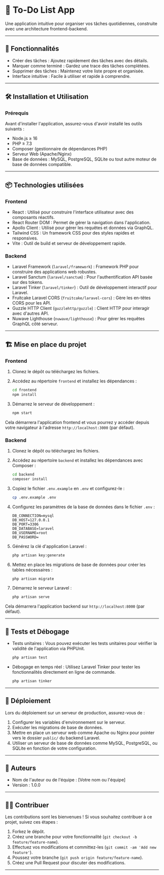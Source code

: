 # 📝 To-Do List App

Une application intuitive pour organiser vos tâches quotidiennes, construite avec une architecture frontend-backend.

---

## 🚀 Fonctionnalités

- Créer des tâches : Ajoutez rapidement des tâches avec des détails.
- Marquer comme terminé : Gardez une trace des tâches complétées.
- Supprimer des tâches : Maintenez votre liste propre et organisée.
- Interface intuitive : Facile à utiliser et rapide à comprendre.

---

## 🛠️ Installation et Utilisation

### Prérequis

Avant d'installer l'application, assurez-vous d'avoir installé les outils suivants :

- Node.js ≥ 16
- PHP ≥ 7.3
- Composer (gestionnaire de dépendances PHP)
- Serveur Web (Apache/Nginx)
- Base de données : MySQL, PostgreSQL, SQLite ou tout autre moteur de base de données compatible.

---

## 📦 Technologies utilisées

### Frontend

- React : Utilisé pour construire l'interface utilisateur avec des composants réactifs.
- React Router DOM : Permet de gérer la navigation dans l'application.
- Apollo Client : Utilisé pour gérer les requêtes et données via GraphQL.
- Tailwind CSS : Un framework CSS pour des styles rapides et responsives.
- Vite : Outil de build et serveur de développement rapide.

### Backend

- Laravel Framework (`laravel/framework`) : Framework PHP pour construire des applications web robustes.
- Laravel Sanctum (`laravel/sanctum`) : Pour l'authentification API basée sur des tokens.
- Laravel Tinker (`laravel/tinker`) : Outil de développement interactif pour Laravel.
- Fruitcake Laravel CORS (`fruitcake/laravel-cors`) : Gère les en-têtes CORS pour les API.
- Guzzle HTTP Client (`guzzlehttp/guzzle`) : Client HTTP pour interagir avec d'autres API.
- Nuwave Lighthouse (`nuwave/lighthouse`) : Pour gérer les requêtes GraphQL côté serveur.

---

## 🏗️ Mise en place du projet

### Frontend

1. Clonez le dépôt ou téléchargez les fichiers.
2. Accédez au répertoire `frontend` et installez les dépendances :
    ```bash
    cd frontend
    npm install
    ```

3. Démarrez le serveur de développement :
    ```bash
    npm start
    ```

Cela démarrera l'application frontend et vous pourrez y accéder depuis votre navigateur à l'adresse `http://localhost:3000` (par défaut).

### Backend

1. Clonez le dépôt ou téléchargez les fichiers.
2. Accédez au répertoire `backend` et installez les dépendances avec Composer :
    ```bash
    cd backend
    composer install
    ```

3. Copiez le fichier `.env.example` en `.env` et configurez-le :
    ```bash
    cp .env.example .env
    ```

4. Configurez les paramètres de la base de données dans le fichier `.env` :
    ```env
    DB_CONNECTION=mysql
    DB_HOST=127.0.0.1
    DB_PORT=3306
    DB_DATABASE=laravel
    DB_USERNAME=root
    DB_PASSWORD=
    ```

5. Générez la clé d'application Laravel :
    ```bash
    php artisan key:generate
    ```

6. Mettez en place les migrations de base de données pour créer les tables nécessaires :
    ```bash
    php artisan migrate
    ```

7. Démarrez le serveur Laravel :
    ```bash
    php artisan serve
    ```

Cela démarrera l'application backend sur `http://localhost:8000` (par défaut).

---

## 📌 Tests et Débogage

- Tests unitaires : Vous pouvez exécuter les tests unitaires pour vérifier la validité de l'application via PHPUnit.
    ```bash
    php artisan test
    ```

- Débogage en temps réel : Utilisez Laravel Tinker pour tester les fonctionnalités directement en ligne de commande.
    ```bash
    php artisan tinker
    ```

---

## 🚀 Déploiement

Lors du déploiement sur un serveur de production, assurez-vous de :

1. Configurer les variables d'environnement sur le serveur.
2. Exécuter les migrations de base de données.
3. Mettre en place un serveur web comme Apache ou Nginx pour pointer vers le dossier `public/` du backend Laravel.
4. Utiliser un serveur de base de données comme MySQL, PostgreSQL, ou SQLite en fonction de votre configuration.

---

## 📝 Auteurs

- Nom de l'auteur ou de l'équipe : [Votre nom ou l'équipe]
- Version : 1.0.0

---

## 🧑‍💻 Contribuer

Les contributions sont les bienvenues ! Si vous souhaitez contribuer à ce projet, suivez ces étapes :

1. Forkez le dépôt.
2. Créez une branche pour votre fonctionnalité (`git checkout -b feature/feature-name`).
3. Effectuez vos modifications et committez-les (`git commit -am 'Add new feature'`).
4. Poussez votre branche (`git push origin feature/feature-name`).
5. Créez une Pull Request pour discuter des modifications.

---
